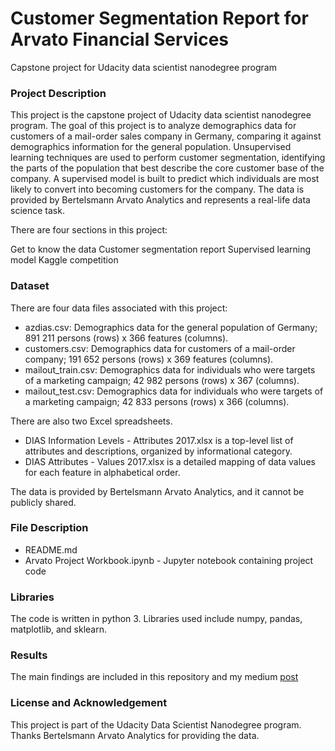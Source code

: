 # Customer Segmentation Report for Arvato Financial Services

Capstone project for Udacity data scientist nanodegree program

### Project Description

This project is the capstone project of Udacity data scientist nanodegree program. The goal of this project is to analyze demographics data for customers of a mail-order sales company in Germany, comparing it against demographics information for the general population. Unsupervised learning techniques are used to perform customer segmentation, identifying the parts of the population that best describe the core customer base of the company. A supervised model is built to predict which individuals are most likely to convert into becoming customers for the company. The data is provided by Bertelsmann Arvato Analytics and represents a real-life data science task.

There are four sections in this project:

Get to know the data
Customer segmentation report
Supervised learning model
Kaggle competition

### Dataset

There are four data files associated with this project: 
- azdias.csv: Demographics data for the general population of Germany; 891 211 persons (rows) x 366 features (columns). 
- customers.csv: Demographics data for customers of a mail-order company; 191 652 persons (rows) x 369 features (columns). 
- mailout_train.csv: Demographics data for individuals who were targets of a marketing campaign; 42 982 persons (rows) x 367 (columns). 
- mailout_test.csv: Demographics data for individuals who were targets of a marketing campaign; 42 833 persons (rows) x 366 (columns).

There are also two Excel spreadsheets. 
- DIAS Information Levels - Attributes 2017.xlsx is a top-level list of attributes and descriptions, organized by informational category. 
- DIAS Attributes - Values 2017.xlsx is a detailed mapping of data values for each feature in alphabetical order.

The data is provided by Bertelsmann Arvato Analytics, and it cannot be publicly shared.

### File Description

- README.md 
- Arvato Project Workbook.ipynb - Jupyter notebook containing project code

### Libraries

The code is written in python 3. Libraries used include numpy, pandas, matplotlib, and sklearn.

### Results

The main findings are included in this repository and my medium [post](https://uforodavid.medium.com/customer-segmentation-udacity-dsnd-capstone-pro-b0cd66c01ab9)

### License and Acknowledgement

This project is part of the Udacity Data Scientist Nanodegree program. Thanks Bertelsmann Arvato Analytics for providing the data.